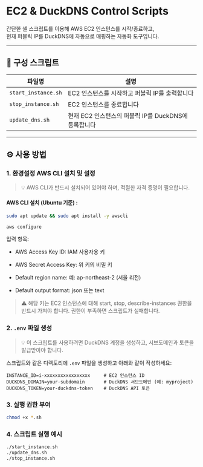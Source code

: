 # EC2 & DuckDNS Control Scripts

간단한 셸 스크립트를 이용해 AWS EC2 인스턴스를 시작/종료하고,  
현재 퍼블릭 IP를 DuckDNS에 자동으로 매핑하는 자동화 도구입니다.

---

## 🧩 구성 스크립트

| 파일명 | 설명 |
|--------|------|
| `start_instance.sh` | EC2 인스턴스를 시작하고 퍼블릭 IP를 출력합니다 |
| `stop_instance.sh` | EC2 인스턴스를 종료합니다 |
| `update_dns.sh` | 현재 EC2 인스턴스의 퍼블릭 IP를 DuckDNS에 등록합니다 |

---

## ⚙️ 사용 방법

### 1. 환경설정 AWS CLI 설치 및 설정

> 💡 AWS CLI가 반드시 설치되어 있어야 하며, 적절한 자격 증명이 필요합니다.

#### AWS CLI 설치 (Ubuntu 기준) :

```bash
sudo apt update && sudo apt install -y awscli
```

```bash
aws configure
```

입력 항목:

- AWS Access Key ID: IAM 사용자용 키

- AWS Secret Access Key: 위 키의 비밀 키

- Default region name: 예: ap-northeast-2 (서울 리전)

- Default output format: json 또는 text

> ⚠️ 해당 키는 EC2 인스턴스에 대해 start, stop, describe-instances 권한을 반드시 가져야 합니다.
권한이 부족하면 스크립트가 실패합니다.

### 2. `.env` 파일 생성

> 💡 이 스크립트를 사용하려면 DuckDNS 계정을 생성하고, 서브도메인과 토큰을 발급받아야 합니다.

스크립트와 같은 디렉토리에 `.env` 파일을 생성하고 아래와 같이 작성하세요:

```env
INSTANCE_ID=i-xxxxxxxxxxxxxxxxx     # EC2 인스턴스 ID
DUCKDNS_DOMAIN=your-subdomain       # DuckDNS 서브도메인 (예: myproject)
DUCKDNS_TOKEN=your-duckdns-token    # DuckDNS API 토큰
```

### 3. 실행 권한 부여

```bash
chmod +x *.sh
```

### 4. 스크립트 실행 예시

```bash
./start_instance.sh
./update_dns.sh
./stop_instance.sh
```